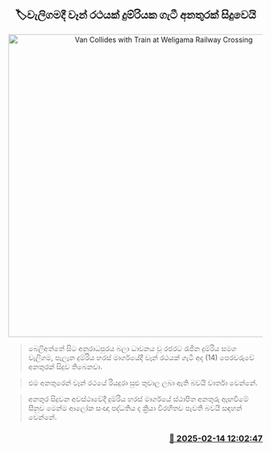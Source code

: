 <p align='center'><b><h2 align='center' title='Van Collides with Train at Weligama Railway Crossing'>🏷වැලිගමදී වෑන් රථයක් දුම්රියක ගැටී අනතුරක් සිදුවෙයි</h2></b></p>
<p align='center'><img src='https://helakuru.sgp1.cdn.digitaloceanspaces.com/esana/images/lib/accident-new.jpg' width='600' alt='Van Collides with Train at Weligama Railway Crossing'></p>

> බෙලිඅත්තේ සිට අනුරාධපුරය බලා ධාවනය වූ රජරට රැජින දුම්රිය සමග වැලිගම, පැලෑන දුම්රිය හරස් මාර්ගයේදී වෑන් රථයක් ගැටී අද (14) පෙරවරුවේ අනතුරක් සිදුව තිබෙනවා.

> එම අනතුරෙන් වෑන් රථයේ රියදුරා සුළු තුවාල ලබා ඇති බවයි වාර්තා වෙන්නේ.

> අනතුර සිදුවන අවස්ථාවේදී දුම්රිය හරස් මාර්ගයේ ස්ථාපිත අනතුරු ඇඟවීමේ සීනුව මෙන්ම ආලෝක සංඥා පද්ධතිය ද ක්‍රියා විරහිතව පැවති බවයි සඳහන් වෙන්නේ.



<h3 align='right'><a href='https://www.helakuru.lk/esana/p/107462/'>📅 2025-02-14 12:02:47</a></h3>
